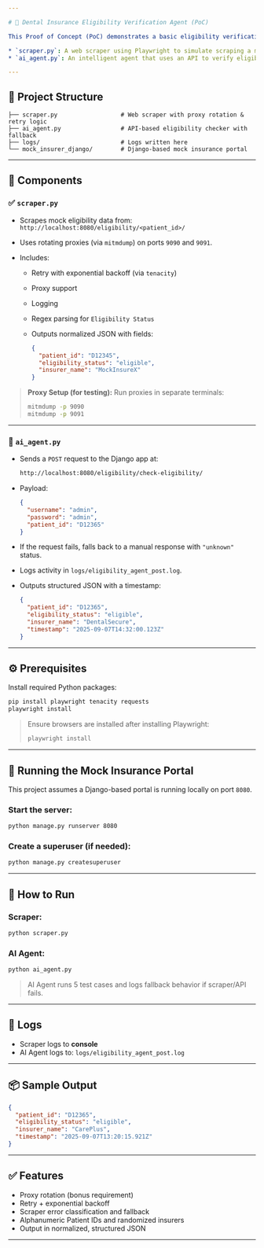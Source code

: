 ```yaml
---

# 🦷 Dental Insurance Eligibility Verification Agent (PoC)

This Proof of Concept (PoC) demonstrates a basic eligibility verification system for dental insurance. It includes two main components:

* `scraper.py`: A web scraper using Playwright to simulate scraping a mock insurer portal.
* `ai_agent.py`: An intelligent agent that uses an API to verify eligibility and falls back to a default response if the API fails.

---
```


## 📁 Project Structure

```text
├── scraper.py                  # Web scraper with proxy rotation & retry logic
├── ai_agent.py                 # API-based eligibility checker with fallback
├── logs/                       # Logs written here
└── mock_insurer_django/        # Django-based mock insurance portal
```

---

## 🧩 Components

### ✅ `scraper.py`

- Scrapes mock eligibility data from:
  `http://localhost:8080/eligibility/<patient_id>/`
- Uses rotating proxies (via `mitmdump`) on ports `9090` and `9091`.
- Includes:

  - Retry with exponential backoff (via `tenacity`)
  - Proxy support
  - Logging
  - Regex parsing for `Eligibility Status`
  - Outputs normalized JSON with fields:

    ```json
    {
      "patient_id": "D12345",
      "eligibility_status": "eligible",
      "insurer_name": "MockInsureX"
    }
    ```

> **Proxy Setup (for testing):**
> Run proxies in separate terminals:
>
> ```bash
> mitmdump -p 9090
> mitmdump -p 9091
> ```

---

### 🤖 `ai_agent.py`

- Sends a `POST` request to the Django app at:

  ```bash
  http://localhost:8080/eligibility/check-eligibility/
  ```

- Payload:

  ```json
  {
    "username": "admin",
    "password": "admin",
    "patient_id": "D12365"
  }
  ```

- If the request fails, falls back to a manual response with `"unknown"` status.
- Logs activity in `logs/eligibility_agent_post.log`.
- Outputs structured JSON with a timestamp:

  ```json
  {
    "patient_id": "D12365",
    "eligibility_status": "eligible",
    "insurer_name": "DentalSecure",
    "timestamp": "2025-09-07T14:32:00.123Z"
  }
  ```

---

## ⚙️ Prerequisites

Install required Python packages:

```bash
pip install playwright tenacity requests
playwright install
```

> Ensure browsers are installed after installing Playwright:
>
> ```bash
> playwright install
> ```

---

## 🧪 Running the Mock Insurance Portal

This project assumes a Django-based portal is running locally on port `8080`.

### Start the server:

```bash
python manage.py runserver 8080
```

### Create a superuser (if needed):

```bash
python manage.py createsuperuser
```

---

## 🚀 How to Run

### Scraper:

```bash
python scraper.py
```

### AI Agent:

```bash
python ai_agent.py
```

> AI Agent runs 5 test cases and logs fallback behavior if scraper/API fails.

---

## 📝 Logs

- Scraper logs to **console**
- AI Agent logs to:
  `logs/eligibility_agent_post.log`

---

## 📦 Sample Output

```json
{
  "patient_id": "D12365",
  "eligibility_status": "eligible",
  "insurer_name": "CarePlus",
  "timestamp": "2025-09-07T13:20:15.921Z"
}
```

---

## ✅ Features

- Proxy rotation (bonus requirement)
- Retry + exponential backoff
- Scraper error classification and fallback
- Alphanumeric Patient IDs and randomized insurers
- Output in normalized, structured JSON

---
